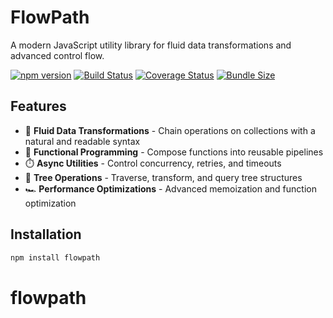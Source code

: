 # FlowPath

A modern JavaScript utility library for fluid data transformations and advanced control flow.

[![npm version](https://img.shields.io/npm/v/flowpath.svg)](https://www.npmjs.com/package/flowpath)
[![Build Status](https://travis-ci.org/username/flowpath.svg?branch=main)](https://travis-ci.org/username/flowpath)
[![Coverage Status](https://coveralls.io/repos/github/username/flowpath/badge.svg?branch=main)](https://coveralls.io/github/username/flowpath?branch=main)
[![Bundle Size](https://img.shields.io/bundlephobia/minzip/flowpath)](https://bundlephobia.com/result?p=flowpath)

## Features

-   🔄 **Fluid Data Transformations** - Chain operations on collections with a natural and readable syntax
-   🚀 **Functional Programming** - Compose functions into reusable pipelines
-   ⏱️ **Async Utilities** - Control concurrency, retries, and timeouts
-   🌲 **Tree Operations** - Traverse, transform, and query tree structures
-   🏎️ **Performance Optimizations** - Advanced memoization and function optimization

## Installation

```bash
npm install flowpath
```
# flowpath
